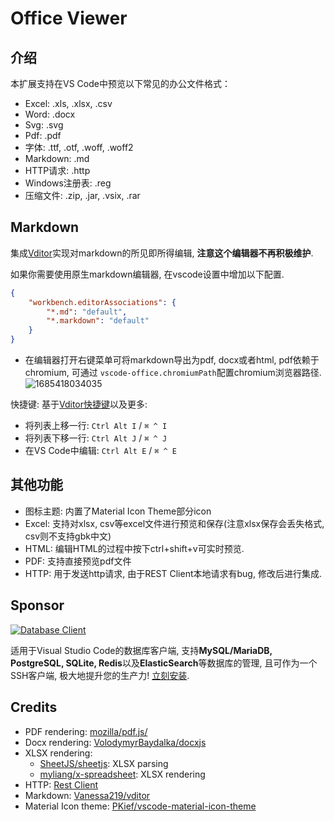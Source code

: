 # Office Viewer

## 介绍

本扩展支持在VS Code中预览以下常见的办公文件格式：

- Excel: .xls, .xlsx, .csv
- Word: .docx
- Svg: .svg
- Pdf: .pdf
- 字体: .ttf, .otf, .woff, .woff2
- Markdown: .md
- HTTP请求: .http
- Windows注册表: .reg
- 压缩文件: .zip, .jar, .vsix, .rar

## Markdown

集成[Vditor](https://github.com/Vanessa219/vditor)实现对markdown的所见即所得编辑, **注意这个编辑器不再积极维护**.

如果你需要使用原生markdown编辑器, 在vscode设置中增加以下配置.

```json
{
    "workbench.editorAssociations": {
        "*.md": "default",
        "*.markdown": "default"
    }
}
```

- 在编辑器打开右键菜单可将markdown导出为pdf, docx或者html, pdf依赖于chromium, 可通过 `vscode-office.chromiumPath`配置chromium浏览器路径.
  ![1685418034035](image/README-CN/1685418034035.png)

快捷键: 基于[Vditor快捷键](shortcut.md)以及更多:

- 将列表上移一行: `Ctrl Alt I` / `⌘ ^ I`
- 将列表下移一行: `Ctrl Alt J` / `⌘ ^ J`
- 在VS Code中编辑: `Ctrl Alt E` / `⌘ ^ E`

## 其他功能

- 图标主题: 内置了Material Icon Theme部分icon
- Excel: 支持对xlsx, csv等excel文件进行预览和保存(注意xlsx保存会丢失格式, csv则不支持gbk中文)
- HTML: 编辑HTML的过程中按下ctrl+shift+v可实时预览.
- PDF: 支持直接预览pdf文件
- HTTP: 用于发送http请求, 由于REST Client本地请求有bug, 修改后进行集成.

## Sponsor

[![Database Client](https://database-client.com/text_logo.png)](https://marketplace.visualstudio.com/items?itemName=cweijan.vscode-database-client2)

适用于Visual Studio Code的数据库客户端, 支持**MySQL/MariaDB, PostgreSQL, SQLite, Redis**以及**ElasticSearch**等数据库的管理, 且可作为一个SSH客户端, 极大地提升您的生产力! [立刻安装](https://marketplace.visualstudio.com/items?itemName=cweijan.vscode-database-client2).

## Credits

- PDF rendering: [mozilla/pdf.js/](https://github.com/mozilla/pdf.js/)
- Docx rendering: [VolodymyrBaydalka/docxjs](https://github.com/VolodymyrBaydalka/docxjs)
- XLSX rendering:
  - [SheetJS/sheetjs](https://github.com/SheetJS/sheetjs): XLSX parsing
  - [myliang/x-spreadsheet](https://github.com/myliang/x-spreadsheet): XLSX rendering
- HTTP: [Rest  Client](https://github.com/Huachao/vscode-restclient)
- Markdown: [Vanessa219/vditor](https://github.com/Vanessa219/vditor)
- Material Icon theme: [PKief/vscode-material-icon-theme](https://github.com/PKief/vscode-material-icon-theme)
